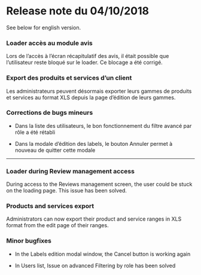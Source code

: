 
# Release note du 04/10/2018

See below for english version.

### Loader accès au module avis

Lors de l’accès à l’écran récapitulatif des avis, il était possible que l’utilisateur reste bloqué sur le loader. Ce blocage a été corrigé.

### Export des produits et services d’un client

Les administrateurs peuvent désormais exporter leurs gammes de produits et services au format XLS depuis la page d’édition de leurs gammes.

### Corrections de bugs mineurs

-   Dans la liste des utilisateurs, le bon fonctionnement du filtre avancé par rôle a été rétabli  
      
    
-   Dans la modale d’édition des labels, le bouton Annuler permet à nouveau de quitter cette modale
    

  

---

### Loader during Review management access

During access to the Reviews management screen, the user could be stuck on the loading page. This issue has been solved.

  

### Products and services export

Administrators can now export their product and service ranges in XLS format from the edit page of their ranges.

  

### Minor bugfixes

-   In the Labels edition modal window, the Cancel button is working again  
      
    
-   In Users list, Issue on advanced Filtering by role has been solved
